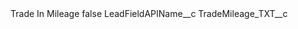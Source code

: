 <?xml version="1.0" encoding="UTF-8"?>
<CustomMetadata xmlns="http://soap.sforce.com/2006/04/metadata" xmlns:xsi="http://www.w3.org/2001/XMLSchema-instance" xmlns:xsd="http://www.w3.org/2001/XMLSchema">
    <label>Trade In Mileage</label>
    <protected>false</protected>
    <values>
        <field>LeadFieldAPIName__c</field>
        <value xsi:type="xsd:string">TradeMileage_TXT__c</value>
    </values>
</CustomMetadata>
